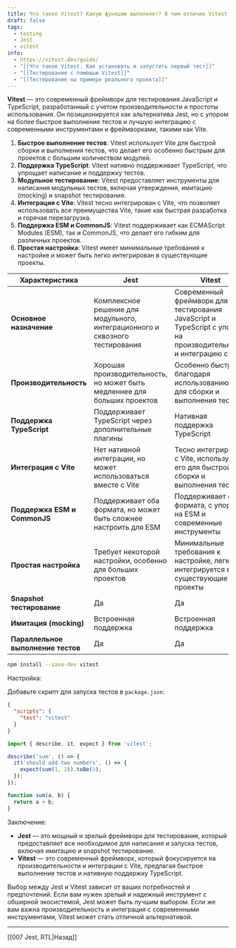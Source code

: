 ```yaml
---
title: Что такое Vitest? Какую функцию выполняет? В чем отличие Vitest от Jest?
draft: false
tags:
  - testing
  - Jest
  - vitest
info:
  - https://vitest.dev/guide/
  - "[[Что такое Vitest. Как установить и запустить первый тест]]"
  - "[[Тестирование с помощью Vitest]]"
  - "[[Тестирование на примере реального проекта]]"
---
```

**Vitest** — это современный фреймворк для тестирования JavaScript и TypeScript, разработанный с учетом производительности и простоты использования. Он позиционируется как альтернатива Jest, но с упором на более быстрое выполнение тестов и лучшую интеграцию с современными инструментами и фреймворками, такими как Vite.

1. **Быстрое выполнение тестов**: Vitest использует Vite для быстрой сборки и выполнения тестов, что делает его особенно быстрым для проектов с большим количеством модулей.
2. **Поддержка TypeScript**: Vitest нативно поддерживает TypeScript, что упрощает написание и поддержку тестов.
3. **Модульное тестирование**: Vitest предоставляет инструменты для написания модульных тестов, включая утверждения, имитацию (mocking) и snapshot тестирование.
4. **Интеграция с Vite**: Vitest тесно интегрирован с Vite, что позволяет использовать все преимущества Vite, такие как быстрая разработка и горячая перезагрузка.
5. **Поддержка ESM и CommonJS**: Vitest поддерживает как ECMAScript Modules (ESM), так и CommonJS, что делает его гибким для различных проектов.
6. **Простая настройка**: Vitest имеет минимальные требования к настройке и может быть легко интегрирован в существующие проекты.

| **Характеристика**                 | **Jest**                                                                     | **Vitest**                                                                                                        |
| ---------------------------------- | ---------------------------------------------------------------------------- | ----------------------------------------------------------------------------------------------------------------- |
| **Основное назначение**            | Комплексное решение для модульного, интеграционного и сквозного тестирования | Современный фреймворк для тестирования JavaScript и TypeScript с упором на производительность и интеграцию с Vite |
| **Производительность**             | Хорошая производительность, но может быть медленнее для больших проектов     | Особенно быстрый благодаря использованию Vite для сборки и выполнения тестов                                      |
| **Поддержка TypeScript**           | Поддерживает TypeScript через дополнительные плагины                         | Нативная поддержка TypeScript                                                                                     |
| **Интеграция с Vite**              | Нет нативной интеграции, но может использоваться вместе с Vite               | Тесно интегрирован с Vite, использует его для быстрой сборки и выполнения тестов                                  |
| **Поддержка ESM и CommonJS**       | Поддерживает оба формата, но может быть сложнее настроить для ESM            | Поддерживает оба формата, с упором на ESM и современные инструменты                                               |
| **Простая настройка**              | Требует некоторой настройки, особенно для больших проектов                   | Минимальные требования к настройке, легко интегрируется в существующие проекты                                    |
| **Snapshot тестирование**          | Да                                                                           | Да                                                                                                                |
| **Имитация (mocking)**             | Встроенная поддержка                                                         | Встроенная поддержка                                                                                              |
| **Параллельное выполнение тестов** | Да                                                                           | Да                                                                                                                |

```bash
npm install --save-dev vitest
```

Настройка:

Добавьте скрипт для запуска тестов в `package.json`:

```json
{
  "scripts": {
    "test": "vitest"
  }
}
```

```javascript
import { describe, it, expect } from 'vitest';

describe('sum', () => {
  it('should add two numbers', () => {
    expect(sum(1, 2)).toBe(3);
  });
});

function sum(a, b) {
  return a + b;
}
```

Заключение:

- **Jest** — это мощный и зрелый фреймворк для тестирования, который предоставляет все необходимое для написания и запуска тестов, включая имитацию и snapshot тестирование.
- **Vitest** — это современный фреймворк, который фокусируется на производительности и интеграции с Vite, предлагая быстрое выполнение тестов и нативную поддержку TypeScript.

Выбор между Jest и Vitest зависит от ваших потребностей и предпочтений. Если вам нужен зрелый и надежный инструмент с обширной экосистемой, Jest может быть лучшим выбором. Если же вам важна производительность и интеграция с современными инструментами, Vitest может стать отличной альтернативой.

____

[[007 Jest, RTL|Назад]]